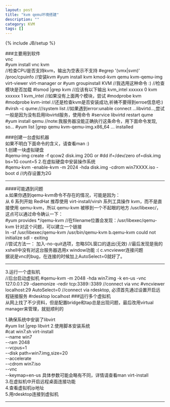 ```yaml
---
layout: post
title: "kvm qemu环境搭建"
description: ""
category: KVM
tags: []
---
```

{% include JB/setup %}

###主要用到软件  
vnc  
	#yum install vnc
kvm  
	//检查CPU是否支持kvm，输出为空表示不支持
	#egrep '(vmx|svm)' /proc/cpuinfo
	//安装kvm
	#yum install kvm kmod-kvm qemu kvm-qemu-img virt-viewer virt-manager
	or
	#yum groupinstall KVM  //我选用这种命令 :)
	//检查模块是否加载
	#lsmod |grep kvm
	//应该有以下输出
	kvm_intel             xxxxxx  0 
	kvm                   xxxxxx  1 kvm_intel
	//如果没有上面两个模块，尝试
	#modprobe kvm
	#modprobe kvm-intel
	//还是检查kvm是否安装成功,祈祷不要得到erroe信息吧:)
	#virsh -c qume:///system list
	//如果遇到error:unable connect ...libvirtd...,尝试一般是因为没有启用libvirtd服务，使用命令
	#service libvirtd restart
qume  
	#yum install qemu
	//note:我服务器没能正确执行这条命令，用下面命令发现, so...
	#yum list |grep qemu
	kvm-qemu-img.x86_64	...	installed

###创建一台虚拟机器  
如果不明白下面命令的含义，请查看man :)   
1.创建一块虚拟硬盘  
	#qemu-img create -f qcow2 disk.img 20G
	or
	#dd if=/dev/zero of=disk.img bs=1G count=5
2.在虚拟硬盘中安装操作系统  
	#qemu-kvm -enable-kvm -m 2024 -hda disk.img -cdrom win7XXXX.iso -boot d  //内存设置为2G
***  
####可能遇到问题  
a.如果你遇到qemu-kvm命令不存在的情况，可能是因为：  
从 6 系列开始 RedHat 推荐使用 virt-install/virsh 系列工具操作 kvm，而不是直接使用 qemu-kvm，所以 qemu-kvm 被移到一个不起眼的地方 /usr/libexec/，这点可以通过命令确认一下：  
	#yum provides */qemu-kvm
	//在filename位置会发现：/usr/libexec/qemu-kvm
针对这个问题，可以建立一个链接  
	ln -sf /usr/libexec/qemu-kvm /usr/bin/qemu-kvm
b.qemu-kvm could not initialize sdl - exiting  
	//尝试方法一：
	加入-no-quit选项，忽略SDL窗口的退出(无效)
	//最后发现是我的xshell中没有对这台服务器选用x window功能 :(
c.vncviewer连接问题  
	据说是vnc的bug，在连接的时候加上AutoSelect=0就好了。
***  
3.运行一个虚拟机  
	//后台启动虚拟机
	#qemu-kvm -m 2048 -hda win7.img -k en-us -vnc 127.0.0.1:29 -daemonize -redir tcp:3389::3389
	//connect via vnc
	#vncviewer localhost:29 AutoSelect=0
	//connect via rdesktop, 必须首先通过设置开启远程链接服务
	#rdesktop localhost
###运行多个虚拟机  
从网上找了不少资料，但是配置bridge和tap总是出现问题，最后改用virtual manager来管理，就挺顺利的  

1.确保系统中安装了libvirt  
	#yum list |grep libvirt
2.使用脚本安装系统  
	#cat win7.sh
	virt-install \
	--name win7 \
	--ram 2048 \
	--vcpus=1 \
	--disk path=win7.img,size=20 \
	--accelerate \
	--cdrom win7.iso \
	--vnc \
	--keymap=en-us
具体参数可能会略有不同，详情请查看man virt-install  
3.在虚拟机中开启远程桌面连接功能  
4.查看虚拟机ip地址  
5.用rdesktop连接到虚拟机  
***  

